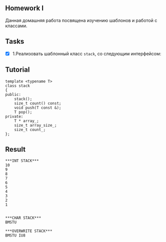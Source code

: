 ## Homework I
Данная домашняя работа посвящена изучению шаблонов и работой с классами.

## Tasks
- [x] 1.Реализовать шаблонный класс `stack`, со следующим интерфейсом:

## Tutorial

```ShellSession
template <typename T>
class stack
{
public:
    stack();
    size_t count() const;
    void push(T const &);
    T pop();
private:
    T * array_;
    size_t array_size_;
    size_t count_;
};
```
## Result
```ShellSession
***INT STACK***
10
9
8
7
6
5
4
3
2
1


***CHAR STACK***
BMSTU

***OVERWRITE STACK***
BMSTU IU8

```
